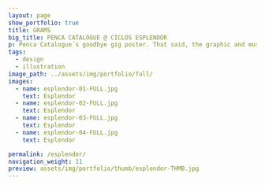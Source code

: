 ```yaml
---
layout: page
show_portfolio: true
title: GRAMS
big_title: PENCA CATALOGUE @ CICLOS ESPLENDOR
p: Penca Catalogue´s goodbye gig poster. That said, the graphic and musical work carries on. Penca now hides behind Condres.
tags:
  - design
  - illustration
image_path: ../assets/img/portfolio/full/
images:
  - name: esplendor-01-FULL.jpg
    text: Esplendor
  - name: esplendor-02-FULL.jpg
    text: Esplendor
  - name: esplendor-03-FULL.jpg
    text: Esplendor
  - name: esplendor-04-FULL.jpg
    text: Esplendor

permalink: /esplendor/
navigation_weight: 11
preview: assets/img/portfolio/thumb/esplendor-THMB.jpg
---
```

